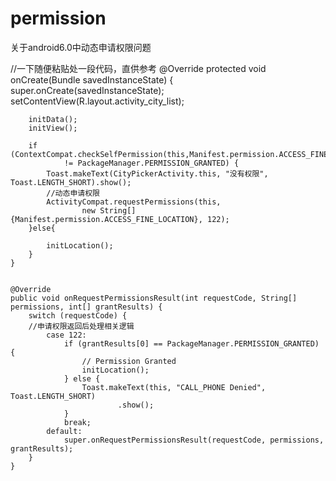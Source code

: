 # permission
关于android6.0中动态申请权限问题


//一下随便粘贴处一段代码，直供参考
@Override
    protected void onCreate(Bundle savedInstanceState) {
        super.onCreate(savedInstanceState);
        setContentView(R.layout.activity_city_list);

        initData();
        initView();

        if (ContextCompat.checkSelfPermission(this,Manifest.permission.ACCESS_FINE_LOCATION)
                != PackageManager.PERMISSION_GRANTED) {
            Toast.makeText(CityPickerActivity.this, "没有权限", Toast.LENGTH_SHORT).show();
            //动态申请权限
            ActivityCompat.requestPermissions(this,
                    new String[]{Manifest.permission.ACCESS_FINE_LOCATION}, 122);
        }else{

            initLocation();
        }
    }


    @Override
    public void onRequestPermissionsResult(int requestCode, String[] permissions, int[] grantResults) {
        switch (requestCode) {
        //申请权限返回后处理相关逻辑
            case 122:
                if (grantResults[0] == PackageManager.PERMISSION_GRANTED) {
                    // Permission Granted
                    initLocation();
                } else {
                    Toast.makeText(this, "CALL_PHONE Denied", Toast.LENGTH_SHORT)
                            .show();
                }
                break;
            default:
                super.onRequestPermissionsResult(requestCode, permissions, grantResults);
        }
    }
